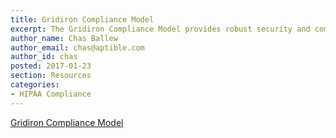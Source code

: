```yaml
---
title: Gridiron Compliance Model
excerpt: The Gridiron Compliance Model provides robust security and compliance.
author_name: Chas Ballew
author_email: chas@aptible.com
author_id: chas
posted: 2017-01-23
section: Resources
categories:
- HIPAA Compliance
---
```




[Gridiron Compliance Model](/assets/gridiron-compliance-model.pdf)
